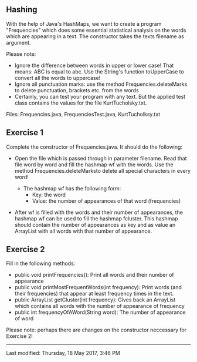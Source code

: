 ## Hashing
With the help of Java's HashMaps, we want to create a program "Frequencies" which does some essential statistical analysis on the words which are appearing in a text. The constructor takes the texts filename as argument.

Please note:

- Ignore the difference between words in upper or lower case! That means: ABC is equal to abc. Use the String's function toUpperCase to convert all the words to uppercase!
- Ignore all punctuation marks: use the method Frequencies.deleteMarks to delete punctuation, brackets etc. from the words
- Certainly, you can test your program with any text. But the applied test class contains the values for the file KurtTucholsky.txt.

Files: Frequencies.java, FrequenciesTest.java, KurtTucholksy.txt



## Exercise 1
Complete the constructor of Frequencies.java. It should do the following:

- Open the file which is passed through in parameter filename. Read that file word by word and fill the hashmap wf with the words. Use the method Frequencies.deleteMarksto delete all special characters in every word!

    - The hashmap wf has the following form:
      - Key: the word
      - Value: the number of appearances of that word (frequencies)

- After wf is filled with the words and their number of appearances, the hashmap wf can be used to fill the hashmap fcluster. This hashmap should contain the number of appearances as key and as value an ArrayList with all words with that number of appearance.


## Exercise 2
Fill in the following methods:

- public void printFrequencies(): Print all words and their number of appearance
- public void printMostFrequentWords(int frequency): Print words (and their frequencies) that appear at least frequency times in the text.
- public ArrayList<String> getCluster(int frequency): Gives back an ArrayList which contains all words with the number of appearance of frequency
- public int frequencyOfAWord(String word): The number of appearance of word

Please note: perhaps there are changes on the constructor neccessary for Exercise 2!

---
Last modified: Thursday, 18 May 2017, 3:46 PM